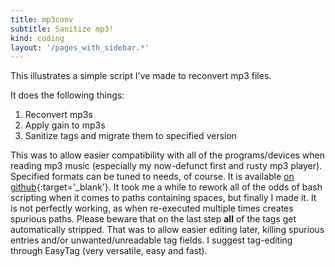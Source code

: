 ```yaml
---
title: mp3conv
subtitle: Sanitize mp3!
kind: coding
layout: '/pages_with_sidebar.*'
---
```

This illustrates a simple script I've made to reconvert mp3 files.

It does the following things:

1. Reconvert mp3s
1. Apply gain to mp3s
1. Sanitize tags and migrate them to specified version

This was to allow easier compatibility with all of the programs/devices when reading mp3 music (especially my now-defunct first and rusty mp3 player). Specified formats can be tuned to needs, of course.
It is available [on github](https://github.com/fsvm88/mp3conv){:target='_blank'}.
It took me a while to rework all of the odds of bash scripting when it comes to paths containing spaces, but finally I made it. It is not perfectly working, as when re-executed multiple times creates spurious paths. Please beware that on the last step **all** of the tags get automatically stripped. That was to allow easier editing later, killing spurious entries and/or unwanted/unreadable tag fields.
I suggest tag-editing through EasyTag (very versatile, easy and fast).
